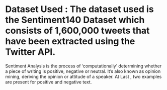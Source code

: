 # Dataset Used : The dataset used is the Sentiment140 Dataset which consists of 1,600,000 tweets that have been extracted using the Twitter API.
Sentiment Analysis is the process of ‘computationally’ determining whether a piece of writing is positive, negative or neutral. It’s also known as opinion mining, deriving the opinion or attitude of a speaker. At Last , two examples are present for positive and negative text.
